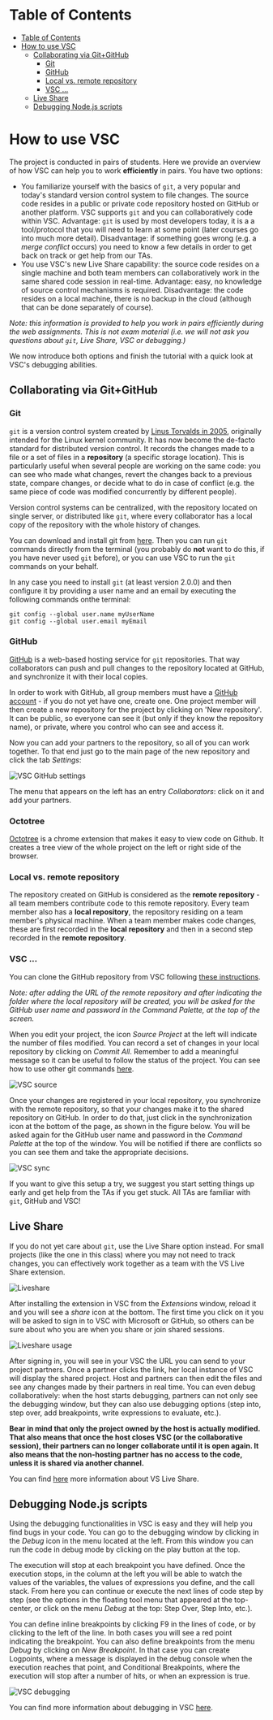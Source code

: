 Table of Contents
==

- [Table of Contents](#table-of-contents)
- [How to use VSC](#how-to-use-vsc)
    - [Collaborating via Git+GitHub](#collaborating-via-gitgithub)
        - [Git](#git)
        - [GitHub](#github)
        - [Local vs. remote repository](#local-vs-remote-repository)
        - [VSC ...](#vsc)
    - [Live Share](#live-share)
    - [Debugging Node.js scripts](#debugging-nodejs-scripts)

# How to use VSC

The project is conducted in pairs of students. Here we provide an overview of how VSC can help you to work **efficiently** in pairs. You have two options:

- You familiarize yourself with the basics of `git`, a very popular and today's standard version control system to file changes. The source code resides in a public or private code repository hosted on GitHub or another platform. VSC supports `git` and you can collaboratively code within VSC. Advantage: `git` is used by most developers today, it is a a tool/protocol that you will need to learn at some point (later courses go into much more detail). Disadvantage: if something goes wrong (e.g. a *merge conflict* occurs) you need to know a few details in order to get back on track or get help from our TAs.
- You use VSC's new Live Share capability: the source code resides on a single machine and both team members can collaboratively work in the same shared code session in real-time. Advantage: easy, no knowledge of source control mechanisms is required. Disadvantage: the code resides on a local machine, there is no backup in the cloud (although that can be done separately of course).

_Note: this information is provided to help you work in pairs efficiently during the web assignments. This is not exam material (i.e. we will not ask you questions about `git`, Live Share, VSC or debugging.)_

We now introduce both options and finish the tutorial with a quick look at VSC's debugging abilities.

## Collaborating via Git+GitHub

### Git

`git` is a version control system created by [Linus Torvalds in 2005](https://www.linuxfoundation.org/blog/2015/04/10-years-of-git-an-interview-with-git-creator-linus-torvalds/), originally intended for the Linux kernel community. It has now become the de-facto standard for distributed version control. It records the changes made to a file or a set of files in a **repository** (a specific storage location). This is particularly useful when several people are working on the same code: you can see who made what changes, revert the changes back to a previous state, compare changes, or decide what to do in case of conflict (e.g. the same piece of code was modified concurrently by different people).

Version control systems can be centralized, with the repository located on single server, or distributed like `git`, where every collaborator has a local copy of the repository with the whole history of changes.

You can download and install git from [here](https://git-scm.com/downloads). Then you can run `git` commands directly from the terminal (you probably do **not** want to do this, if you have never used `git` before), or you can use VSC to run the `git` commands on your behalf.

In any case you need to install `git` (at least version 2.0.0) and then configure it by providing a user name and an email by executing the following commands onthe terminal:

```console
git config --global user.name myUserName
git config --global user.email myEmail
```

### GitHub

[GitHub](https://github.com/) is a web-based hosting service for `git` repositories. That way collaborators can push and pull changes to the repository located at GitHub, and synchronize it with their local copies.

In order to work with GitHub, all group members must have a [GitHub account](https://github.com) - if you do not yet have one, create one. One project member will then create a new repository for the project by clicking on 'New repository'. It can be public, so everyone can see it (but only if they know the repository name), or private, where you control who can see and access it.

Now you can add your partners to the repository, so all of you can work together. To that end just go to the main page of the new repository and click the tab *Settings*:

![VSC GitHub settings](img/VSC-github-settings.png)

The menu that appears on the left has an entry *Collaborators*: click on it and add your partners.

### Octotree  
[Octotree](https://www.octotree.io/) is a chrome extension that makes it easy to view code on Github. It creates a tree view of the whole project on the left or right side of the browser.

### Local vs. remote repository

The repository created on GitHub is considered as the **remote repository** - all team members contribute code to this remote repository. Every team member also has a **local repository**, the repository residing on a team member's physical machine. When a team member makes code changes, these are first recorded in the **local repository** and then in a second step recorded in the **remote repository**.

### VSC ...

You can clone the GitHub repository from VSC following [these instructions](https://code.visualstudio.com/docs/editor/versioncontrol#_cloning-a-repository).

_Note: after adding the URL of the remote repository and after indicating the folder where the local repository will be created, you will be asked for the GitHub user name and password in the Command Palette, at the top of the screen._

When you edit your project, the icon *Source Project* at the left will indicate the number of files modified. You can record a set of changes in your local repository by clicking on *Commit All*. Remember to add a meaningful message so it can be useful to follow the status of the project. You can see how to use other git commands [here](https://git-scm.com/docs).

![VSC source](img/VSC-source.png)

Once your changes are registered in your local repository, you synchronize with the remote repository, so that your changes make it to the shared repository on GitHub. In order to do that, just click in the synchronization icon at the bottom of the page, as shown in the figure below. You will be asked again for the GitHub user name and password in the *Command Palette* at the top of the window. You will be notified if there are conflicts so you can see them and take the appropriate decisions.

![VSC sync](img/VSC-sync.png)

If you want to give this setup a try, we suggest you start setting things up early and get help from the TAs if you get stuck. All TAs are familiar with `git`, GitHub and VSC!

## Live Share

If you do not yet care about `git`, use the Live Share option instead. For small projects (like the one in this class) where you may not need to track changes, you can effectively work together as a team with the VS Live Share extension.

![Liveshare](img/VSC-liveshare-install.png)

After installing the extension in VSC from the *Extensions* window, reload it and you will see a *share* icon at the bottom. The first time you click on it you will be asked to sign in to VSC with Microsoft or GitHub, so others can be sure about who you are when you share or join shared sessions.

![Liveshare usage](img/VSC-liveshare-use.png)

After signing in, you will see in your VSC the URL you can send to your project partners. Once a partner clicks the link, her local instance of VSC will display the shared project. Host and partners can then edit the files and see any changes made by their partners in real time. You can even debug collaboratively: when the host starts debugging, partners can not only see the debugging window, but they can also use debugging options (step into, step over, add breakpoints, write expressions to evaluate, etc.).

**Bear in mind that only the project owned by the host is actually modified. That also means that once the host closes VSC (or the collaborative session), their partners can no longer collaborate until it is open again. It also means that the non-hosting partner has no access to the code, unless it is shared via another channel.**

You can find [here](https://marketplace.visualstudio.com/items?itemName=MS-vsliveshare.vsliveshare) more information about VS Live Share.

## Debugging Node.js scripts

Using the debugging functionalities in VSC is easy and they will help you find bugs in your code. You can go to the debugging window by clicking in the *Debug* icon in the menu located at the left. From this window you can run the code in debug mode by clicking on the play button at the top.

The execution will stop at each breakpoint you have defined. Once the execution stops, in the column at the left you will be able to watch the values of the variables, the values of expressions you define, and the call stack. From here you can continue or execute the next lines of code step by step (see the options in the floating tool menu that appeared at the top-center, or click on the menu *Debug* at the top: Step Over, Step Into, etc.).

You can define inline breakpoints by clicking F9 in the lines of code, or by clicking to the left of the line. In both cases you will see a red point indicating the breakpoint. You can also define breakpoints from the menu *Debug* by clicking on *New Breakpoint*. In that case you can create Logpoints, where a message is displayed in the debug console when the execution reaches that point, and Conditional Breakpoints, where the execution will stop after a number of hits, or when an expression is true.

![VSC debugging](img/VSC-debug.png)

You can find more information about debugging in VSC [here](https://code.visualstudio.com/docs/editor/debugging).
